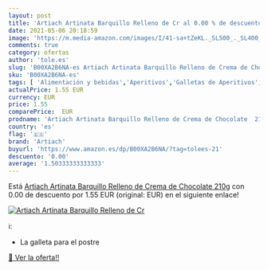```yaml
---
layout: post
title: 'Artiach Artinata Barquillo Relleno de Cr al 0.00 % de descuento'
date: 2021-05-06 20:18:59
image: 'https://m.media-amazon.com/images/I/41-sa+tZeKL._SL500_._SL400_.jpg'
comments: true
category: ofertas
author: 'tole.es'
slug: 'B00XA2B6NA-es Artiach Artinata Barquillo Relleno de Crema de Chocolate 210g'
sku: 'B00XA2B6NA-es'
tags: [ 'Alimentación y bebidas','Aperitivos','Galletas de Aperitivos','artiach','artinata','chocolate', ]
actualPrice: 1.55 EUR
currency: EUR
price: 1.55
comparePrice:  EUR
prodname: 'Artiach Artinata Barquillo Relleno de Crema de Chocolate  210g'
country: 'es'
flag: '🇪🇸'
brand: 'Artiach'
buyurl: 'https://www.amazon.es/dp/B00XA2B6NA/?tag=tolees-21'
descuento: '0.00'
average: '1.50333333333333'
---
```


Está [Artiach Artinata Barquillo Relleno de Crema de Chocolate  210g](https://www.amazon.es/dp/B00XA2B6NA/?tag=tolees-21) con 0.00 de descuento por 1.55 EUR (original:  EUR) en el siguiente enlace!

[![Artiach Artinata Barquillo Relleno de Cr](https://m.media-amazon.com/images/I/41-sa+tZeKL._SL500_._SL400_.jpg)](https://www.amazon.es/dp/B00XA2B6NA/?tag=tolees-21)

ℹ️:

- La galleta para el postre

[🛒 Ver la oferta!!](https://www.amazon.es/dp/B00XA2B6NA/?tag=tolees-21)
